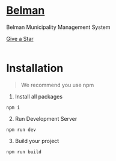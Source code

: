 # <a href="https://liavenic.online">Belman</a>
Belman Municipality Management System
<!-- Place this tag where you want the button to render. -->
<a class="github-button" href="https://github.com/Tiwobot/Belman" data-color-scheme="no-preference: light; light: light; dark: dark;" data-icon="octicon-star" data-size="large" aria-label="Star Belman on GitHub">Give a Star</a>
<!-- Main image of Template -->

  <img src="" />



# Installation

> We recommend you use npm

1. Install all packages

```
npm i
```

2. Run Development Server

```
npm run dev
```

3. Build your project

```
npm run build
```



